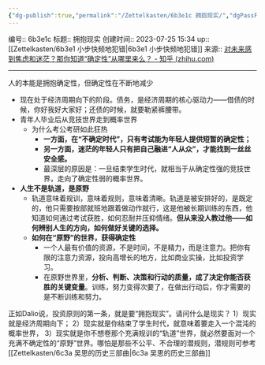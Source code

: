 ```yaml
---
{"dg-publish":true,"permalink":"/Zettelkasten/6b3e1c 拥抱现实/","dgPassFrontmatter":true}
---
```


编号:: 6b3e1c
标题:: 拥抱现实
创建时间:: 2023-07-25 15:34
up:: [[Zettelkasten/6b3e1 小步快频地犯错\|6b3e1 小步快频地犯错]]
来源:: [对未来感到焦虑和迷茫？那你知道“确定性”从哪里来么？ - 知乎 (zhihu.com)](https://zhuanlan.zhihu.com/p/616902117)

---

人的本能是拥抱确定性，但确定性在不断地减少
- 现在处于经济周期向下的阶段。债务，是经济周期的核心驱动力——借债的时候，你好我好大家好；还债的时候，就要勒紧裤腰带。
- 青年人毕业后从竞技世界走到概率世界
	- 为什么考公考研如此狂热
		- **一方面，在“不确定时代”，只有考试能为年轻人提供短暂的确定性；**
		- **另一方面，迷茫的年轻人只有把自己融进“人从众”，才能找到一丝丝安全感。**
		- 最深层的原因是：一旦结束学生时代，就相当于从确定性强的竞技世界，走向了确定性弱的概率世界。
- **人生不是轨道，是原野**
	- 轨道意味着规训，意味着规则，意味着清晰。轨道是被安排好的，是既定的，他只需要按部就班地跟着做动作就行，这是他被长期训练的东西，他知道如何通过考试获胜，如何忍耐并压抑情绪。**但从来没人教过他——如何辨别人生的方向，如何做好关键的选择。**
	- **如何在“原野”的世界，获得确定性**
		- 一个人最有价值的资源，不是时间，不是精力，而是注意力。把你有限的注意力资源，投向高增长的地方，比如商业实操，比如投资学习。
		- 在原野世界里，**分析、判断、决策和行动的质量，成了决定你能否获胜的关键变量**。训练，努力变得次要了，在做出行动后，你才需要的是不断训练和努力。

正如Dalio说，投资原则的第一条，就是要“拥抱现实”。请问什么是现实？
1）现实就是经济周期向下；
2）现实就是你结束了学生时代，就意味着要走入一个混沌的概率世界，
3）现实就是你不想卷那个充满规训的“轨道”世界，就必然要面对一个充满不确定性的“原野”世界。哪怕是那些不公平、不合理的潜规则，潜规则可参考[[Zettelkasten/6c3a 吴思的历史三部曲\|6c3a 吴思的历史三部曲]]